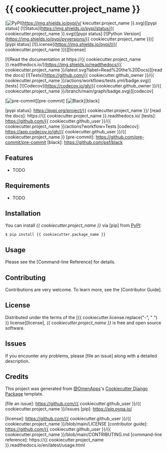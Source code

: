 # {{ cookiecutter.project_name }}

[![PyPI](https://img.shields.io/pypi/v/ kiecutter.project_name }}.svg)][pypi status]
[![Status](https://img.shields.io/pypi/status/{{ cookiecutter.project_name }}.svg)][pypi status]
[![Python Version](https://img.shields.io/pypi/pyversions/{{ cookiecutter.project_name }})][pypi status]
[![License](https://img.shields.io/pypi/l/{{ cookiecutter.project_name }})][license]

[![Read the documentation at https://{{ cookiecutter.project_name }}.readthedocs.io/](https://img.shields.io/readthedocs/{{ cookiecutter.project_name }}/latest.svg?label=Read%20the%20Docs)][read the docs]
[![Tests](https://github.com/{{ cookiecutter.github_owner }}/{{ cookiecutter.project_name }}/actions/workflows/tests.yml/badge.svg)][tests]
[![Codecov](https://codecov.io/gh/{{ cookiecutter.github_owner }}/{{ cookiecutter.project_name }}/branch/main/graph/badge.svg)][codecov]

[![pre-commit](https://img.shields.io/badge/pre--commit-enabled-brightgreen?logo=pre-commit&logoColor=white)][pre-commit]
[![Black](https://img.shields.io/badge/code%20style-black-000000.svg)][black]

[pypi status]: https://pypi.org/project/{{ cookiecutter.project_name }}/
[read the docs]: https://{{ cookiecutter.project_name }}.readthedocs.io/
[tests]: https://github.com/{{ cookiecutter.github_user }}/{{ cookiecutter.project_name }}/actions?workflow=Tests
[codecov]: https://app.codecov.io/gh/{{ cookiecutter.github_user }}/{{ cookiecutter.project_name }}
[pre-commit]: https://github.com/pre-commit/pre-commit
[black]: https://github.com/psf/black

## Features

- TODO

## Requirements

- TODO

## Installation

You can install _{{ cookiecutter.project_name }}_ via [pip] from [PyPI]:

```console
$ pip install {{ cookiecutter.package_name }}
```

## Usage

Please see the [Command-line Reference] for details.

## Contributing

Contributions are very welcome.
To learn more, see the [Contributor Guide].

## License

Distributed under the terms of the [{{ cookiecutter.license.replace("-", " ") }} license][license],
_{{ cookiecutter.project_name }}_ is free and open source software.

## Issues

If you encounter any problems,
please [file an issue] along with a detailed description.

## Credits

This project was generated from [@OmenApps]'s [Cookiecutter Django Package] template.

[@omenapps]: https://github.com/OmenApps
[pypi]: https://pypi.org/
[cookiecutter django package]: https://github.com/OmenApps/cookiecutter-django-package
[file an issue]: https://github.com/{{ cookiecutter.github_user }}/{{ cookiecutter.project_name }}/issues
[pip]: https://pip.pypa.io/

<!-- github-only -->

[license]: https://github.com/{{ cookiecutter.github_user }}/{{ cookiecutter.project_name }}/blob/main/LICENSE
[contributor guide]: https://github.com/{{ cookiecutter.github_user }}/{{ cookiecutter.project_name }}/blob/main/CONTRIBUTING.md
[command-line reference]: https://{{ cookiecutter.project_name }}.readthedocs.io/en/latest/usage.html
